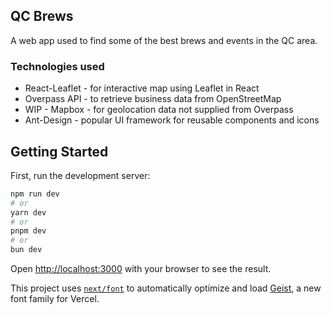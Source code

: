 ## QC Brews

A web app used to find some of the best brews and events in the QC area.

### Technologies used

- React-Leaflet - for interactive map using Leaflet in React
- Overpass API - to retrieve business data from OpenStreetMap
- WIP - Mapbox - for geolocation data not supplied from Overpass
- Ant-Design - popular UI framework for reusable components and icons

## Getting Started

First, run the development server:

```bash
npm run dev
# or
yarn dev
# or
pnpm dev
# or
bun dev
```

Open [http://localhost:3000](http://localhost:3000) with your browser to see the result.

This project uses [`next/font`](https://nextjs.org/docs/app/building-your-application/optimizing/fonts) to automatically optimize and load [Geist](https://vercel.com/font), a new font family for Vercel.
